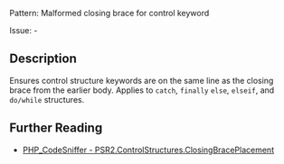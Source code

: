 Pattern: Malformed closing brace for control keyword

Issue: -

## Description

Ensures control structure keywords are on the same line as the closing brace from the earlier body. Applies to `catch`, `finally` `else`, `elseif`, and `do/while` structures.

## Further Reading

* [PHP_CodeSniffer - PSR2.ControlStructures.ClosingBracePlacement](https://github.com/squizlabs/PHP_CodeSniffer/blob/master/src/Standards/PSR2/Sniffs/ControlStructures/ClosingBracePlacementSniff.php)
